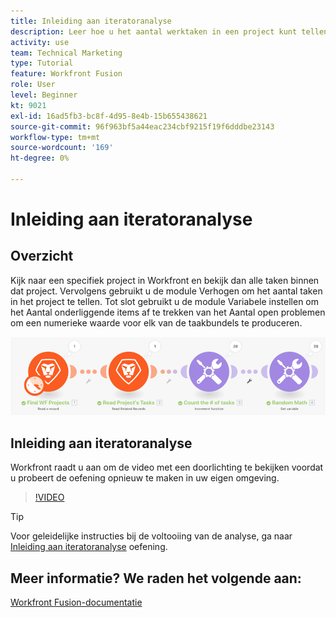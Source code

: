 ```yaml
---
title: Inleiding aan iteratoranalyse
description: Leer hoe u het aantal werktaken in een project kunt tellen en vervolgens een waarde voor elk van de taakbundels kunt berekenen, allemaal in [!DNL Adobe Workfront Fusion].
activity: use
team: Technical Marketing
type: Tutorial
feature: Workfront Fusion
role: User
level: Beginner
kt: 9021
exl-id: 16ad5fb3-bc8f-4d95-8e4b-15b655438621
source-git-commit: 96f963bf5a44eac234cbf9215f19f6dddbe23143
workflow-type: tm+mt
source-wordcount: '169'
ht-degree: 0%

---
```


# Inleiding aan iteratoranalyse

## Overzicht

Kijk naar een specifiek project in Workfront en bekijk dan alle taken binnen dat project. Vervolgens gebruikt u de module Verhogen om het aantal taken in het project te tellen. Tot slot gebruikt u de module Variabele instellen om het Aantal onderliggende items af te trekken van het Aantal open problemen om een numerieke waarde voor elk van de taakbundels te produceren.

![Een afbeelding van het Fusion-scenario](assets/iteration-and-aggregation-1.png)

## Inleiding aan iteratoranalyse

Workfront raadt u aan om de video met een doorlichting te bekijken voordat u probeert de oefening opnieuw te maken in uw eigen omgeving.

>[!VIDEO](https://video.tv.adobe.com/v/335278/?quality=12)

>[!TIP]
>
>Voor geleidelijke instructies bij de voltooiing van de analyse, ga naar [Inleiding aan iteratoranalyse](https://experienceleague.adobe.com/docs/workfront-learn/tutorials-workfront/fusion/exercises/introduction-to-iterators.html?lang=en) oefening.


## Meer informatie? We raden het volgende aan:

[Workfront Fusion-documentatie](https://experienceleague.adobe.com/docs/workfront/using/adobe-workfront-fusion/workfront-fusion-2.html?lang=en)
